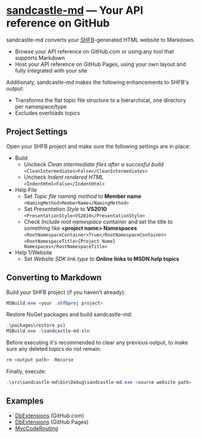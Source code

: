 ﻿[sandcastle-md] — Your API reference on GitHub
==============================================
sandcastle-md converts your [SHFB]-generated HTML website to Markdown.

- Browse your API reference on GitHub.com or using any tool that supports Markdown
- Host your API reference on GitHub Pages, using your own layout and fully integrated with your site

Additionaly, sandcastle-md makes the following enhancements to SHFB's output:

- Transforms the flat topic file structure to a hierarchical, one directory per namespace/type
- Excludes overloads topics

Project Settings
----------------
Open your SHFB project and make sure the following settings are in place:

* Build
  - Uncheck *Clean intermediate files after a succesful build*<br/> `<CleanIntermediates>False</CleanIntermediates>`
  - Uncheck *Indent rendered HTML*<br/> `<IndentHtml>False</IndentHtml>`
* Help File
  - Set *Topic file naming method* to **Member name**<br/> `<NamingMethod>MemberName</NamingMethod>`
  - Set *Presentation Style* to **VS2010**<br/> `<PresentationStyle>VS2010</PresentationStyle>`
  - Check *Include root namespace container* and set the title to something like **&lt;project name> Namespaces**<br/>  `<RootNamespaceContainer>True</RootNamespaceContainer>`<br/>`<RootNamespaceTitle>{Project Name} Namespaces</RootNamespaceTitle>`
* Help 1/Website
  - Set *Website SDK link type* to **Online links to MSDN help topics**

Converting to Markdown
----------------------
Build your SHFB project (if you haven't already):

```powershell
MSBuild.exe <your .shfbproj project>
```

Restore NuGet packages and build sandcastle-md:

```powershell
.\packages\restore.ps1
MSBuild.exe .\sandcastle-md.sln
```

Before executing it's recommended to clear any previous output, to make sure any deleted topics do not remain:

```powershell
rm <output path> -Recurse
```

Finally, execute:

```powershell
.\src\sandcastle-md\bin\Debug\sandcastle-md.exe <source website path> [output path]
```

Examples
--------
- [DbExtensions](https://github.com/maxtoroq/DbExtensions/tree/master/docs/api#readme) (GitHub.com)
- [DbExtensions](https://maxtoroq.github.io/DbExtensions/docs/api/) (GitHub Pages)
- [MvcCodeRouting](https://github.com/maxtoroq/MvcCodeRouting/tree/master/docs/api#readme)

[sandcastle-md]: https://github.com/maxtoroq/sandcastle-md
[SHFB]: https://github.com/EWSoftware/SHFB
